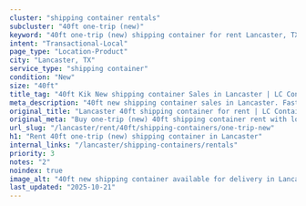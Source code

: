 ```yaml
---
cluster: "shipping container rentals"
subcluster: "40ft one-trip (new)"
keyword: "40ft one-trip (new) shipping container for rent Lancaster, TX"
intent: "Transactional-Local"
page_type: "Location-Product"
city: "Lancaster, TX"
service_type: "shipping container"
condition: "New"
size: "40ft"
title_tag: "40ft Kik New shipping container Sales in Lancaster | LC Container"
meta_description: "40ft new shipping container sales in Lancaster. Fast delivery, competitive pricing. Serving shipping containers area. Quote ID: 9RP. Call (214) 524-4168 for your free quote today."
original_title: "Lancaster 40ft shipping container for rent | LC Container"
original_meta: "Buy one-trip (new) 40ft shipping container rent with local delivery in Lancaster, TX. LC Container — local Since 2003. Request a fast quote today."
url_slug: "/lancaster/rent/40ft/shipping-containers/one-trip-new"
h1: "Rent 40ft one-trip (new) shipping container in Lancaster"
internal_links: "/lancaster/shipping-containers/rentals"
priority: 3
notes: "2"
noindex: true
image_alt: "40ft new shipping container available for delivery in Lancaster"
last_updated: "2025-10-21"
---
```


<!-- TODO: Add unique city/inventory copy, images, and internal links here. -->
